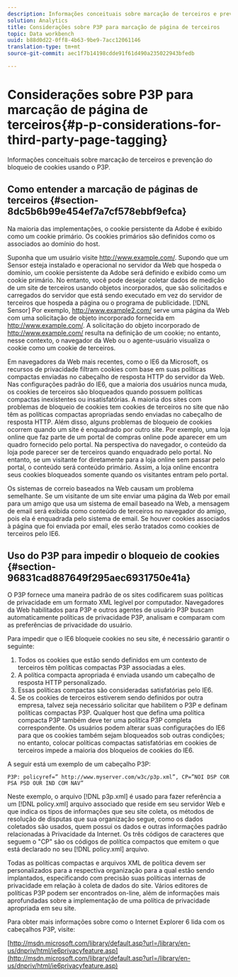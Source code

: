 ```yaml
---
description: Informações conceituais sobre marcação de terceiros e prevenção do bloqueio de cookies usando o P3P.
solution: Analytics
title: Considerações sobre P3P para marcação de página de terceiros
topic: Data workbench
uuid: b88d0d22-0ff8-4b63-9be9-7acc12061146
translation-type: tm+mt
source-git-commit: aec1f7b14198cdde91f61d490a235022943bfedb

---
```



# Considerações sobre P3P para marcação de página de terceiros{#p-p-considerations-for-third-party-page-tagging}

Informações conceituais sobre marcação de terceiros e prevenção do bloqueio de cookies usando o P3P.

## Como entender a marcação de páginas de terceiros {#section-8dc5b6b99e454ef7a7cf578ebbf9efca}

Na maioria das implementações, o cookie persistente da Adobe é exibido como um cookie primário. Os cookies primários são definidos como os associados ao domínio do host.

Suponha que um usuário visite http://www.example.com/. Supondo que um Sensor esteja instalado e operacional no servidor da Web que hospeda o domínio, um cookie persistente da Adobe será definido e exibido como um cookie primário. No entanto, você pode desejar coletar dados de medição de um site de terceiros usando objetos incorporados, que são solicitados e carregados do servidor que está sendo executado em vez do servidor de terceiros que hospeda a página ou o programa de publicidade. [!DNL Sensor] Por exemplo, http://www.example2.com/ serve uma página da Web com uma solicitação de objeto incorporado fornecida em http://www.example.com/. A solicitação do objeto incorporado de http://www.example.com/ resulta na definição de um cookie; no entanto, nesse contexto, o navegador da Web ou o agente-usuário visualiza o cookie como um cookie de terceiros.

Em navegadores da Web mais recentes, como o IE6 da Microsoft, os recursos de privacidade filtram cookies com base em suas políticas compactas enviadas no cabeçalho de resposta HTTP do servidor da Web. Nas configurações padrão do IE6, que a maioria dos usuários nunca muda, os cookies de terceiros são bloqueados quando possuem políticas compactas inexistentes ou insatisfatórias. A maioria dos sites com problemas de bloqueio de cookies tem cookies de terceiros no site que não têm as políticas compactas apropriadas sendo enviadas no cabeçalho de resposta HTTP. Além disso, alguns problemas de bloqueio de cookies ocorrem quando um site é enquadrado por outro site. Por exemplo, uma loja online que faz parte de um portal de compras online pode aparecer em um quadro fornecido pelo portal. Na perspectiva do navegador, o conteúdo da loja pode parecer ser de terceiros quando enquadrado pelo portal. No entanto, se um visitante for diretamente para a loja online sem passar pelo portal, o conteúdo será conteúdo primário. Assim, a loja online encontra seus cookies bloqueados somente quando os visitantes entram pelo portal.

Os sistemas de correio baseados na Web causam um problema semelhante. Se um visitante de um site enviar uma página da Web por email para um amigo que usa um sistema de email baseado na Web, a mensagem de email será exibida como conteúdo de terceiros no navegador do amigo, pois ela é enquadrada pelo sistema de email. Se houver cookies associados à página que foi enviada por email, eles serão tratados como cookies de terceiros pelo IE6.

## Uso do P3P para impedir o bloqueio de cookies {#section-96831cad887649f295aec6931750e41a}

O P3P fornece uma maneira padrão de os sites codificarem suas políticas de privacidade em um formato XML legível por computador. Navegadores da Web habilitados para P3P e outros agentes de usuário P3P buscam automaticamente políticas de privacidade P3P, analisam e comparam com as preferências de privacidade do usuário.

Para impedir que o IE6 bloqueie cookies no seu site, é necessário garantir o seguinte:

1. Todos os cookies que estão sendo definidos em um contexto de terceiros têm políticas compactas P3P associadas a eles.
1. A política compacta apropriada é enviada usando um cabeçalho de resposta HTTP personalizado.
1. Essas políticas compactas são consideradas satisfatórias pelo IE6.
1. Se os cookies de terceiros estiverem sendo definidos por outra empresa, talvez seja necessário solicitar que habilitem o P3P e definam políticas compactas P3P. Qualquer host que defina uma política compacta P3P também deve ter uma política P3P completa correspondente. Os usuários podem alterar suas configurações do IE6 para que os cookies também sejam bloqueados sob outras condições; no entanto, colocar políticas compactas satisfatórias em cookies de terceiros impede a maioria dos bloqueios de cookies do IE6.

A seguir está um exemplo de um cabeçalho P3P:

```
P3P: policyref=” http://www.myserver.com/w3c/p3p.xml”, CP=”NOI DSP COR PSA PSD OUR IND COM NAV”
```

Neste exemplo, o arquivo [!DNL p3p.xml] é usado para fazer referência a um [!DNL policy.xml] arquivo associado que reside em seu servidor Web e que indica os tipos de informações que seu site coleta, os métodos de resolução de disputas que sua organização segue, como os dados coletados são usados, quem possui os dados e outras informações padrão relacionadas à Privacidade da Internet. Os três códigos de caracteres que seguem o &quot;CP&quot; são os códigos de política compactos que emitem o que está declarado no seu [!DNL policy.xml] arquivo.

Todas as políticas compactas e arquivos XML de política devem ser personalizados para a respectiva organização para a qual estão sendo implantados, especificando com precisão suas políticas internas de privacidade em relação à coleta de dados do site. Vários editores de políticas P3P podem ser encontrados on-line, além de informações mais aprofundadas sobre a implementação de uma política de privacidade apropriada em seu site.

Para obter mais informações sobre como o Internet Explorer 6 lida com os cabeçalhos P3P, visite:

[http://msdn.microsoft.com/library/default.asp?url=/library/en-us/dnpriv/html/ie6privacyfeature.asp](http://msdn.microsoft.com/library/default.asp?url=/library/en-us/dnpriv/html/ie6privacyfeature.asp)
